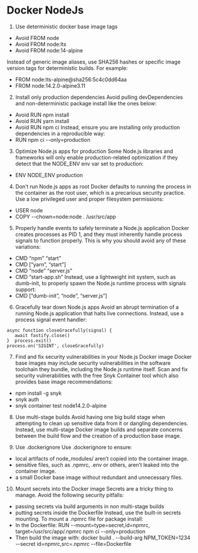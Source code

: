 # Docker NodeJs

1. Use deterministic docker base image tags

* Avoid FROM node
* Avoid FROM node:lts
* Avoid FROM node:14-alpine


Instead of generic image aliases, use SHA256 hashes or specific image version tags for deterministic builds. For example:

* FROM node:lts-alpine@sha256:5c4c0dd64aa
* FROM node:14.2.0-alpine3.11

2. Install only production dependencies
Avoid pulling devDependencies and non-deterministic package install like the ones below:

* Avoid RUN npm install
* Avoid RUN yarn install
* Avoid RUN npm ci
Instead, ensure you are installing only production dependencies in a reproducible way:
* RUN npm ci --only=production

3. Optimize Node.js apps for production
Some Node.js libraries and frameworks will only enable production-related optimization if they detect that the NODE_ENV env var set to production:
* ENV NODE_ENV production

4. Don’t run Node.js apps as root
Docker defaults to running the process in the container as the root user, which is a precarious security practice. Use a low privileged user and proper filesystem permissions:
* USER node
* COPY --chown=node:node . /usr/src/app

5. Properly handle events to safely terminate a Node.js application
Docker creates processes as PID 1, and they must inherently handle process signals to function properly. This is why you should avoid any of these variations:
* CMD “npm” “start”
* CMD [“yarn”, “start”]
* CMD “node” “server.js” 
* CMD “start-app.sh”
Instead, use a lightweight init system, such as dumb-init, to properly spawn the Node.js runtime process with signals support:
* CMD [“dumb-init”, “node”, “server.js”] 

6. Gracefully tear down Node.js apps
Avoid an abrupt termination of a running Node.js application that halts live connections. Instead, use a process signal event handler:

```JS
async function closeGracefully(signal) {
   await fastify.close()
}  process.exit()
process.on('SIGINT', closeGracefully)
```

7. Find and fix security vulnerabilities in your Node.js Docker image
Docker base images may include security vulnerabilities in the software toolchain they bundle, including the Node.js runtime itself. Scan and fix security vulnerabilities with the free Snyk Container tool which also provides base image recommendations:

* npm install -g snyk
* snyk auth
* snyk container test node14.2.0-alpine

8. Use multi-stage builds
Avoid having one big build stage when attempting to clean up sensitive data from it or dangling dependencies. Instead, use multi-stage Docker image builds and separate concerns between the build flow and the creation of a production base image.

9. Use .dockerignore
Use .dockerignore to ensure:
* local artifacts of node_modules/ aren’t copied into
the container image.
* sensitive files, such as .npmrc, .env or others, aren’t leaked into the container image.
* a small Docker base image without redundant and unnecessary files.

10. Mount secrets into the Docker image
Secrets are a tricky thing to manage. Avoid the following security pitfalls:
* passing secrets via build arguments in non multi-stage builds
* putting secrets inside the Dockerfile
Instead, use the built-in secrets mounting. To mount a .npmrc file for package install:
* In the Dockerfile: RUN --mount=type=secret,id=npmrc, target=/usr/src/app/.npmrc npm ci --only=production
* Then build the image with: docker build . --build-arg NPM_TOKEN=1234 --secret id=npmrc,src=.npmrc
   --file=Dockerfile
